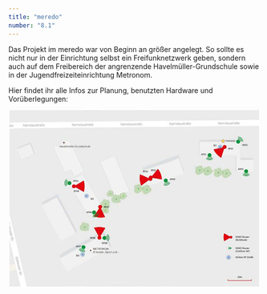 ```yaml
---
title: "meredo"
number: "8.1"
---
```


Das Projekt im meredo war von Beginn an größer angelegt. So sollte es nicht nur in der Einrichtung selbst ein Freifunknetzwerk geben, sondern auch auf dem Freibereich der angrenzende Havelmüller-Grundschule sowie in der Jugendfreizeiteinrichtung Metronom.  

Hier findet ihr alle Infos zur Planung, benutzten Hardware und Vorüberlegungen:

<div style="text-align:center" markdown="1">

[![Link zum Planungs-pdf](images/meredo_planung_bildungsinsel.JPG)](documents/planung_meredo_bildungsinsel_freifunk.pdf)

</div>